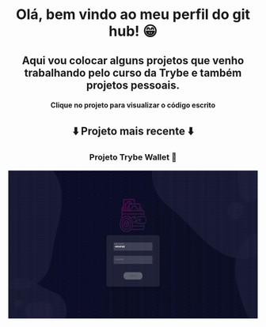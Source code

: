 <h1 align="center"> Olá, bem vindo ao meu perfil do git hub! 😁 </h1>
<h2 align="center"> Aqui vou colocar alguns projetos que venho trabalhando pelo curso da Trybe e também projetos pessoais. </h2>
<h4 align="center"> Clique no projeto para visualizar o código escrito</h4>

##

<h2 align="center">⬇️ Projeto mais recente ⬇️</h2>
<div align="center"> 
<h3 > Projeto Trybe Wallet 👛 </h3>
<a target="_blank" href="https://github.com/andrezoide/Trybe-Projects/tree/main/projeto-trybewallet"><img width="600" height="300" src="src/assets/to_readme/projeto-trybeWallet.gif"></a>
</div>

